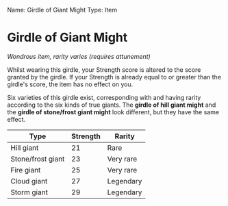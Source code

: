 Name: Girdle of Giant Might
Type: Item

# Girdle of Giant Might
_Wondrous item, rarity varies (requires attunement)_

Whilst wearing this girdle, your Strength score is altered to the score granted by the girdle. If your Strength is already equal to or greater than the girdle's score, the item has no effect on you.

Six varieties of this girdle exist, corresponding with and having rarity according to the six kinds of true giants. The **girdle of hill giant might** and the **girdle of stone/frost giant might** look different, but they have the same effect. 

| Type              | Strength | Rarity    |
|-------------------|----------|-----------|
| Hill giant        | 21       | Rare      |
| Stone/frost giant | 23       | Very rare |
| Fire giant        | 25       | Very rare |
| Cloud giant       | 27       | Legendary |
| Storm giant       | 29       | Legendary |